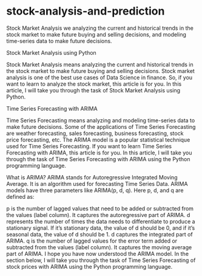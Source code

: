# stock-analysis-and-prediction
Stock Market Analysis we analyzing the current and historical trends in the stock market to make future buying and selling decisions, and modeling time-series data to make future decisions.

Stock Market Analysis using Python

Stock Market Analysis means analyzing the current and historical trends in the stock market to make future buying and selling decisions. Stock market analysis is one of the best use cases of Data Science in finance. So, if you want to learn to analyze the stock market, this article is for you. In this article, I will take you through the task of Stock Market Analysis using Python.

Time Series Forecasting with ARIMA

Time Series Forecasting means analyzing and modeling time-series data to make future decisions. Some of the applications of Time Series Forecasting are weather forecasting, sales forecasting, business forecasting, stock price forecasting, etc. The ARIMA model is a popular statistical technique used for Time Series Forecasting. If you want to learn Time Series Forecasting with ARIMA, this article is for you. In this article, I will take you through the task of Time Series Forecasting with ARIMA using the Python programming language.

What is ARIMA?
ARIMA stands for Autoregressive Integrated Moving Average. It is an algorithm used for forecasting Time Series Data. ARIMA models have three parameters like ARIMA(p, d, q). Here p, d, and q are defined as:

p is the number of lagged values that need to be added or subtracted from the values (label column). It captures the autoregressive part of ARIMA.
d represents the number of times the data needs to differentiate to produce a stationary signal. If it’s stationary data, the value of d should be 0, and if it’s seasonal data, the value of d should be 1. d captures the integrated part of ARIMA.
q is the number of lagged values for the error term added or subtracted from the values (label column). It captures the moving average part of ARIMA.
I hope you have now understood the ARIMA model. In the section below, I will take you through the task of Time Series Forecasting of stock prices with ARIMA using the Python programming language.
